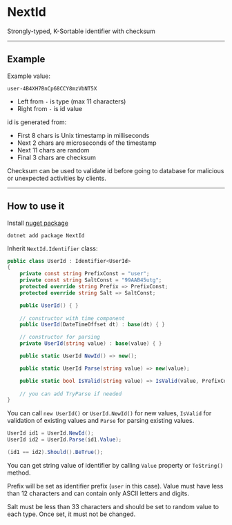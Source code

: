 # NextId
Strongly-typed, K-Sortable identifier with checksum

---

## Example

Example value: 
```
user-4B4XH7BnCp68CCY8mzVbNT5X
```

- Left from `-` is type (max 11 characters)
- Right from `-` is id value  

id is generated from:
  - First 8 chars is Unix timestamp in milliseconds
  - Next 2 chars are microseconds of the timestamp
  - Next 11 chars are random
  - Final 3 chars are checksum

Checksum can be used to validate id before going to database for malicious or 
unexpected activities by clients.

---

## How to use it

Install [nuget package](https://www.nuget.org/packages/NextId)

```
dotnet add package NextId
```

Inherit `NextId.Identifier` class:

```csharp
public class UserId : Identifier<UserId>
{
    private const string PrefixConst = "user";
    private const string SaltConst = "99AAB45utg";
    protected override string Prefix => PrefixConst;
    protected override string Salt => SaltConst;

    public UserId() { }
    
    // constructor with time component
    public UserId(DateTimeOffset dt) : base(dt) { }

    // constructor for parsing
    private UserId(string value) : base(value) { }

    public static UserId NewId() => new();

    public static UserId Parse(string value) => new(value);

    public static bool IsValid(string value) => IsValid(value, PrefixConst, SaltConst);
    
    // you can add TryParse if needed
}
```

You can call `new UserId()` or `UserId.NewId()` for new values, 
`IsValid` for validation of existing values and `Parse` for parsing existing values.

```csharp
UserId id1 = UserId.NewId();
UserId id2 = UserId.Parse(id1.Value);

(id1 == id2).Should().BeTrue();
```

You can get string value of identifier by calling `Value` property or `ToString()` method.

Prefix will be set as identifier prefix (`user` in this case). 
Value must have less than 12 characters and can contain only ASCII letters and digits.

Salt must be less than 33 characters and should be set to random value to each type.
Once set, it must not be changed.